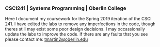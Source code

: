 ### CSCI241 | Systems Programming | Oberlin College

Here I document my coursework for the Spring 2019 iteration of the CSCI 241. I have edited the labs to remove any imperfections in the code, though theres still may exist some poor design decisions. I may occassionally update the labs to improve the code. If there are any faults that you see please contact me: tmartin2@oberlin.edu
